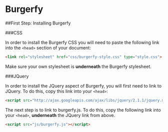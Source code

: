Burgerfy
========


##First Step: Installing Burgerfy


###CSS


In order to install the Burgerfy CSS you will need to paste the following link into the `<head>` section of your document:

```HTML
<link rel="stylesheet" href="css/burgerfy-style.css" type="style.css">
```

Make sure your own stylesheet is **underneath** the Burgerfy stylesheet.

###JQuery

In order to install the JQuery aspect of Burgerfy, you will first need to link to JQuery. To do this, copy this link into your `<head>`:

```HTML 
<script src="http://ajax.googleapis.com/ajax/libs/jquery/2.1.1/jquery.min.js"></script>
```

The next step is to link to burgerfy.js. To do this, copy the following link into your `<head>`, **underneath** the JQuery link from above.

```HTML 
<script src="js/burgerfy.js"></script>
```
